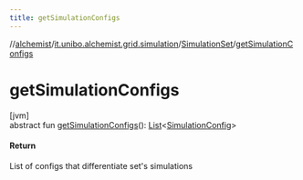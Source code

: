 ```yaml
---
title: getSimulationConfigs
---
```

//[alchemist](../../../index.html)/[it.unibo.alchemist.grid.simulation](../index.html)/[SimulationSet](index.html)/[getSimulationConfigs](get-simulation-configs.html)



# getSimulationConfigs



[jvm]\
abstract fun [getSimulationConfigs](get-simulation-configs.html)(): [List](https://docs.oracle.com/javase/8/docs/api/java/util/List.html)<[SimulationConfig](../../it.unibo.alchemist.grid.config/-simulation-config/index.html)>



#### Return



List of configs that differentiate set's simulations




